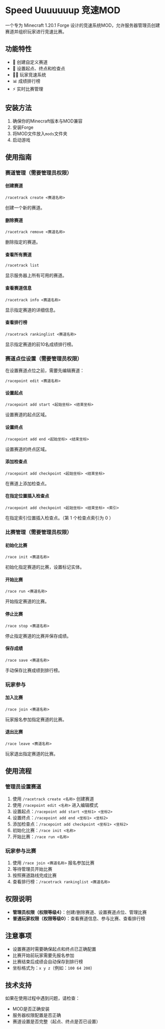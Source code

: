 # Speed Uuuuuuup 竞速MOD

一个专为 Minecraft 1.20.1 Forge 设计的竞速系统MOD，允许服务器管理员创建赛道并组织玩家进行竞速比赛。

## 功能特性

- 🏁 创建自定义赛道
- 🎯 设置起点、终点和检查点
- 🏃‍♂️ 玩家竞速系统
- 📊 成绩排行榜
- ⚡ 实时比赛管理

## 安装方法

1. 确保你的Minecraft版本与MOD兼容
2. 安装Forge
3. 将MOD文件放入`mods`文件夹
4. 启动游戏

## 使用指南

### 赛道管理（需要管理员权限）

#### 创建赛道
```
/racetrack create <赛道名称>
```
创建一个新的赛道。

#### 删除赛道
```
/racetrack remove <赛道名称>
```
删除指定的赛道。

#### 查看所有赛道
```
/racetrack list
```
显示服务器上所有可用的赛道。

#### 查看赛道信息
```
/racetrack info <赛道名称>
```
显示指定赛道的详细信息。

#### 查看排行榜
```
/racetrack rankinglist <赛道名称>
```
显示指定赛道的前10名成绩排行榜。

### 赛道点位设置（需要管理员权限）

在设置赛道点位之前，需要先编辑赛道：
```
/racepoint edit <赛道名称>
```

#### 设置起点
```
/racepoint add start <起始坐标> <结束坐标>
```
设置赛道的起点区域。

#### 设置终点
```
/racepoint add end <起始坐标> <结束坐标>
```
设置赛道的终点区域。

#### 添加检查点
```
/racepoint add checkpoint <起始坐标> <结束坐标>
```
在赛道上添加检查点。

#### 在指定位置插入检查点
```
/racepoint add checkpoint <起始坐标> <结束坐标> <索引>
```
在指定索引位置插入检查点。（第 1 个检查点索引为 0 ）

### 比赛管理（需要管理员权限）

#### 初始化比赛
```
/race init <赛道名称>
```
初始化指定赛道的比赛，设置标记实体。

#### 开始比赛
```
/race run <赛道名称>
```
开始指定赛道的比赛。

#### 停止比赛
```
/race stop <赛道名称>
```
停止指定赛道的比赛并保存成绩。

#### 保存成绩
```
/race save <赛道名称>
```
手动保存比赛成绩到排行榜。

### 玩家参与

#### 加入比赛
```
/race join <赛道名称>
```
玩家报名参加指定赛道的比赛。

#### 退出比赛
```
/race leave <赛道名称>
```
玩家退出指定赛道的比赛。

## 使用流程

### 管理员设置赛道
1. 使用 `/racetrack create <名称>` 创建赛道
2. 使用 `/racepoint edit <名称>` 进入编辑模式
3. 设置起点：`/racepoint add start <坐标1> <坐标2>`
4. 设置终点：`/racepoint add end <坐标1> <坐标2>`
5. 添加检查点：`/racepoint add checkpoint <坐标1> <坐标2>`
6. 初始化比赛：`/race init <名称>`
7. 开始比赛：`/race run <名称>`

### 玩家参与比赛
1. 使用 `/race join <赛道名称>` 报名参加比赛
2. 等待管理员开始比赛
3. 按照赛道路线完成比赛
4. 查看排行榜：`/racetrack rankinglist <赛道名称>`

## 权限说明

- **管理员权限（权限等级4）**：创建/删除赛道、设置赛道点位、管理比赛
- **普通玩家权限（权限等级0）**：查看赛道信息、参与比赛、查看排行榜

## 注意事项

- 设置赛道时需要确保起点和终点已正确配置
- 比赛开始前玩家需要先报名参加
- 比赛结束后成绩会自动保存到排行榜
- 坐标格式为：`x y z`（例如：`100 64 200`）

## 技术支持

如果在使用过程中遇到问题，请检查：
- MOD是否正确安装
- 服务器权限配置是否正确
- 赛道设置是否完整（起点、终点是否已设置）
